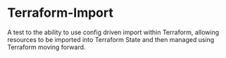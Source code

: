 # Terraform-Import

A test to the ability to use config driven import within Terraform, allowing resources to be imported into Terraform State and then managed using Terraform moving forward.
